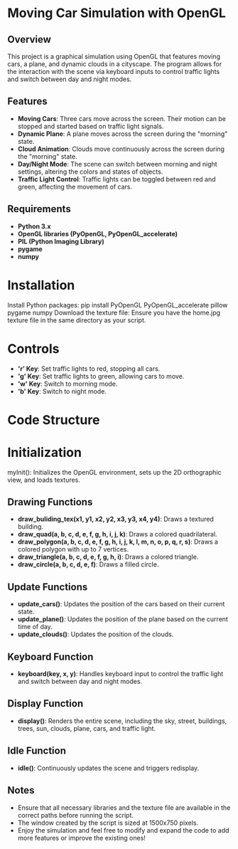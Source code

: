 # Moving Car Simulation with OpenGL

## Overview

This project is a graphical simulation using OpenGL that features moving cars, a plane, and dynamic clouds in a cityscape. The program allows for the interaction with the scene via keyboard inputs to control traffic lights and switch between day and night modes.

## Features

- **Moving Cars**: Three cars move across the screen. Their motion can be stopped and started based on traffic light signals.
- **Dynamic Plane**: A plane moves across the screen during the "morning" state.
- **Cloud Animation**: Clouds move continuously across the screen during the "morning" state.
- **Day/Night Mode**: The scene can switch between morning and night settings, altering the colors and states of objects.
- **Traffic Light Control**: Traffic lights can be toggled between red and green, affecting the movement of cars.

## Requirements

- **Python 3.x**
- **OpenGL libraries (PyOpenGL, PyOpenGL_accelerate)**
- **PIL (Python Imaging Library)**
- **pygame**
- **numpy**

# Installation

Install Python packages: pip install PyOpenGL PyOpenGL_accelerate pillow pygame numpy
Download the texture file: Ensure you have the home.jpg texture file in the same directory as your script.

# Controls
- **'r' Key**: Set traffic lights to red, stopping all cars.
- **'g' Key**: Set traffic lights to green, allowing cars to move.
- **'w' Key**: Switch to morning mode.
- **'b' Key**: Switch to night mode.

# Code Structure

# Initialization
myInit(): Initializes the OpenGL environment, sets up the 2D orthographic view, and loads textures.

## Drawing Functions

- **draw_buliding_tex(x1, y1, x2, y2, x3, y3, x4, y4)**: Draws a textured building.
- **draw_quad(a, b, c, d, e, f, g, h, i, j, k)**: Draws a colored quadrilateral.
- **draw_polygon(a, b, c, d, e, f, g, h, i, j, k, l, m, n, o, p, q, r, s)**: Draws a colored polygon with up to 7 vertices.
- **draw_triangle(a, b, c, d, e, f, g, h, i)**: Draws a colored triangle.
- **draw_circle(a, b, c, d, e, f)**: Draws a filled circle.

## Update Functions

- **update_cars()**: Updates the position of the cars based on their current state.
- **update_plane()**: Updates the position of the plane based on the current time of day.
- **update_clouds()**: Updates the position of the clouds.

## Keyboard Function

- **keyboard(key, x, y)**: Handles keyboard input to control the traffic light and switch between day and night modes.


## Display Function

- **display()**: Renders the entire scene, including the sky, street, buildings, trees, sun, clouds, plane, cars, and traffic light.

## Idle Function

- **idle()**: Continuously updates the scene and triggers redisplay.

## Notes

- Ensure that all necessary libraries and the texture file are available in the correct paths before running the script.
- The window created by the script is sized at 1500x750 pixels.
- Enjoy the simulation and feel free to modify and expand the code to add more features or improve the existing ones!
